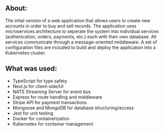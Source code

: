 ## About:
The intial version of a web application that allows users to create new accounts in order to buy and sell records. The application uses microservices architecture to seperate the system into individual services (authenication, orders, payments, etc.) each with their own database. All services communicate through a message-oriented middleware. A set of configuration files are included to build and deploy the application into a Kubernetes cluster. 

## What was used:
- TypeScript for type safety
- Next.js for client-side/UI
- NATS Streaming Server for event bus
- Express for route handling and middleware
- Stripe API for payment transactions
- Mongoose and MongoDB for database structuring/access
- Jest for unit testing
- Docker for containerization
- Kubernetes for container management 

